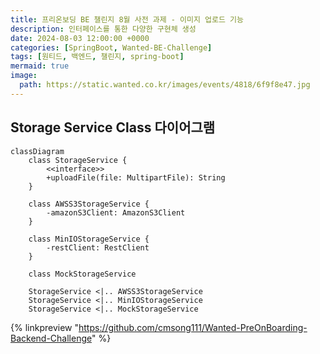 ```yaml
---
title: 프리온보딩 BE 챌린지 8월 사전 과제 - 이미지 업로드 기능
description: 인터페이스를 통한 다양한 구현체 생성
date: 2024-08-03 12:00:00 +0000
categories: [SpringBoot, Wanted-BE-Challenge]
tags: [원티드, 백엔드, 챌린지, spring-boot]
mermaid: true
image:
  path: https://static.wanted.co.kr/images/events/4818/6f9f8e47.jpg
---
```


## Storage Service Class 다이어그램

```mermaid
classDiagram
    class StorageService {
        <<interface>>
        +uploadFile(file: MultipartFile): String
    }

    class AWSS3StorageService {
        -amazonS3Client: AmazonS3Client
    }

    class MinIOStorageService {
        -restClient: RestClient
    }

    class MockStorageService

    StorageService <|.. AWSS3StorageService
    StorageService <|.. MinIOStorageService
    StorageService <|.. MockStorageService
```


{% linkpreview "https://github.com/cmsong111/Wanted-PreOnBoarding-Backend-Challenge" %}
